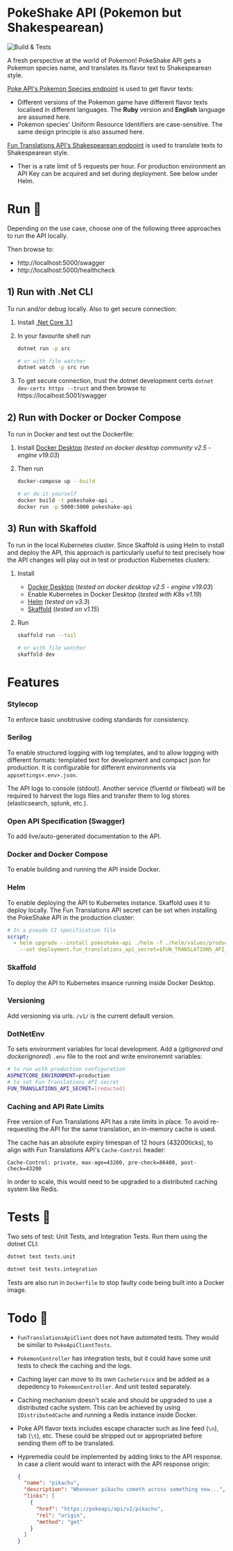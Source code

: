 # PokeShake API (Pokemon but Shakespearean) 

![Build & Tests](https://github.com/masduo/pokeshake-api/workflows/Build%20&%20Tests/badge.svg)

A fresh perspective at the world of Pokemon! PokeShake API gets a Pokemon species name, and translates its flavor text to Shakespearean style.

[Poke API's Pokemon Species endpoint](https://pokeapi.co/api/v2/pokemon-species) is used to get flavor texts:

- Different versions of the Pokemon game have different flavor texts localised in different languages. The **Ruby** version and **English** language are assumed here.
- Pokemon species' Uniform Resource Identifiers are case-sensitive. The same design principle is also assumed here.

[Fun Translations API's Shakespearean endpoint](https://api.funtranslations.com/translate/shakespeare) is used to translate texts to Shakespearean style.

- Ther is a rate limit of 5 requests per hour. For production environment an API Key can be acquired and set during deployment. See below under Helm.

# Run 🚀

Depending on the use case, choose one of the following three approaches to run the API locally.

Then browse to:

- http://localhost:5000/swagger
- http://localhost:5000/healthcheck

## 1) Run with .Net CLI

To run and/or debug locally. Also to get secure connection:

1. Install [.Net Core 3.1](https://dotnet.microsoft.com/download/dotnet-core/3.1)

2. In your favourite shell run

   ```sh
   dotnet run -p src

   # or with file watcher
   dotnet watch -p src run
   ```

3. To get secure connection, trust the dotnet development certs `dotnet dev-certs https --trust` and then browse to https://localhost:5001/swagger

## 2) Run with Docker or Docker Compose 

To run in Docker and test out the Dockerfile:

1.  Install [Docker Desktop](https://www.docker.com/products/docker-desktop) (_tested on docker desktop community v2.5 - engine v19.03_)

2.  Then run

    ```sh
    docker-compose up --build

    # or do it yourself
    docker build -t pokeshake-api .
    docker run -p 5000:5000 pokeshake-api
    ```

## 3) Run with Skaffold

To run in the local Kubernetes cluster. Since Skaffold is using Helm to install and deploy the API, this approach is particularly useful to test precisely how the API changes will play out in test or production Kubernetes clusters:

1.  Install

    - [Docker Desktop](https://www.docker.com/products/docker-desktop) (_tested on docker desktop v2.5 - engine v19.03_)
    - Enable Kubernetes in Docker Desktop (_tested with K8s v1.19_)
    - [Helm](https://github.com/helm/helm/releases/tag/v3.3.4) (_tested on v3.3_)
    - [Skaffold](https://skaffold.dev/docs/install/) (_tested on v1.15_)

2.  Run

    ```sh
    skaffold run --tail

    # or with file watcher
    skaffold dev
    ```

# Features 

### Stylecop

To enforce basic unobtrusive coding standards for consistency.

### Serilog

To enable structured logging with log templates, and to allow logging with different formats: templated text for development and compact json for production. It is configurable for different environments via `appsettings<.env>.json`.

The API logs to console (stdout). Another service (fluentd or filebeat) will be required to harvest the logs files and transfer them to log stores (elasticsearch, splunk, etc.).

### Open API Specification (Swagger)

To add live/auto-generated documentation to the API.

### Docker and Docker Compose

To enable building and running the API inside Docker.

### Helm

To enable deploying the API to Kubernetes instance. Skaffold uses it to deploy locally. The Fun Translations API secret can be set when installing the PokeShake API in the production cluster:

```yaml
# In a pseudo CI specification file
script:
  - helm upgrade --install pokeshake-api ./helm -f ./helm/values/production.yaml
    --set deployment.fun_translations_api_secret=$FUN_TRANSLATIONS_API_SECRET
```

### Skaffold

To deploy the API to Kubernetes insance running inside Docker Desktop.

### Versioning

Add versioning via urls. `/v1/` is the current default version.

### DotNetEnv

To sets environment variables for local development. Add a (_gitignored and dockerignored_) `.env` file to the root and write environemnt variables:

```sh
# to run with production configuration
ASPNETCORE_ENVIRONMENT=production
# to set Fun Translations API secret
FUN_TRANSLATIONS_API_SECRET=[redacted]
```

### Caching and API Rate Limits

Free version of Fun Translations API has a rate limits in place. To avoid re-requesting the API for the same translation, an in-memory cache is used.

The cache has an absolute expiry timespan of 12 hours (43200ticks), to align with Fun Translations API's `Cache-Control` header:

```
Cache-Control: private, max-age=43200, pre-check=86400, post-check=43200
```

In order to scale, this would need to be upgraded to a distributed caching system like Redis.

# Tests 🔬

Two sets of test: Unit Tests, and Integration Tests. Run them using the dotnet CLI:

```sh
dotnet test tests.unit

dotnet test tests.integration
```

Tests are also run in `Dockerfile` to stop faulty code being built into a Docker image.

# Todo 📝

- `FunTranslationsApiClient` does not have automated tests. They would be similar to `PokeApiClientTests`.

- `PokemonController` has integration tests, but it could have some unit tests to check the caching and the logs.

- Caching layer can move to its own `CacheService` and be added as a depedency to `PokemonController`. And unit tested separately.

- Caching mechanism doesn't scale and should be upgraded to use a distributed cache system. This can be achieved by using `IDistributedCache` and running a Redis instance inside Docker.

- Poke API flavor texts includes escape character such as line feed (`\n`), tab (`\t`), etc. These could be stripped out or appropriated before sending them off to be translated.

- Hypremedia could be implemented by adding links to the API response. In case a client would want to interact with the API response origin:

  ```json
  {
    "name": "pikachu",
    "description": "Whenever pikachu cometh across something new...",
    "links": [
      {
        "href": "https://pokeapi/api/v2/pikachu",
        "rel": "origin",
        "method": "get"
      }
    ]
  }
  ```
